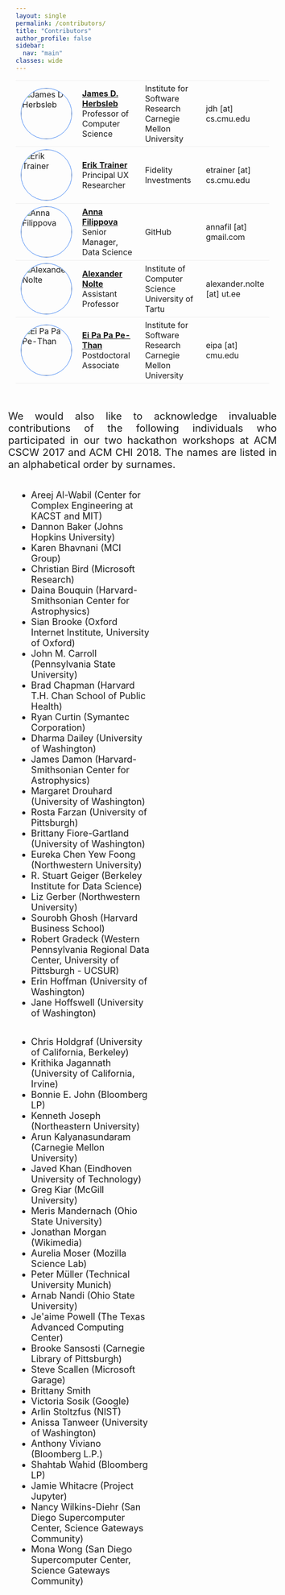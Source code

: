 ```yaml
---
layout: single
permalink: /contributors/
title: "Contributors"
author_profile: false
sidebar:
  nav: "main"
classes: wide
---
```

<style>
    td {
        padding: 5px 10px;
        vertical-align: center;
        /*border: thin solid #d3d3d3;*/
    }
    tr {
        border-top: thin solid #eeeeee;
        border-bottom: thin solid #eeeeee;
    }
    .ver-line {
        position: absolute;
        display: inline-block;
        height: 100%;
        width: 6px;
        left: 0;
        top:0
    }
    .ver-color-1 {
        background: #4285F4;
    }
    .ver-color-2 {
        background:#3b99a7;
    }
    .ver-color-3 {
        background:#78C257;
    }
    .ver-color-4 {
        background:#F4B400;
    }
    .ver-color-5 {
        background:#DB4437;
    }
    .ver-cell.ver-has-bar {
        position:relative
    }
    .row {
      margin-right: -15px;
      margin-left: -15px;
      text-align: left;
    }
    .col {
      position: relative;
      min-height: 1px;
      padding-right: 15px;
      padding-left: 15px;
      float: left;
      width: 50%;
      text-align: left;
    }
    .tr-con {
      vertical-align: top;
      border-center: 1px solid #eeeeee;
    }
    .td-con-1 {
      width: 20%;
      float: left;
    }
    .td-con-2 {
      width: 30%;
      float: left;
    }
    img {
      width: 100px;
      height: 100px;
      border: 1px solid #4285F4;
      border-radius: 50%;
    }
    p {
        text-align: justify;
    }
</style>
<div>
<table style="width: 100%;">
    <tr>
      <td style="width: 15%;">
      <!-- <span class="ver-line ver-color-1"></span> -->
        <img src="/hackathon-planning-kit/images/jherbsleb.jpg" alt="James D Herbsleb">
      </td>
      <td style="width: 31%;">
        <a href="https://herbsleb.org/"><strong>James D. Herbsleb</strong></a><br>Professor of Computer Science
      </td>
      <td style="width: 30%;">Institute for Software Research<br>Carnegie Mellon University</td>
      <td style="width: 24%;">jdh [at] cs.cmu.edu</td>
    </tr>
    <tr>
      <td style="width: 15%;">
        <!-- <span class="ver-line ver-color-1"></span> -->
        <img src="/hackathon-planning-kit/images/erik.jpg" alt="Erik Trainer">
      </td>
      <td style="width: 31%;">
        <a href="https://www.cs.cmu.edu/~etrainer/"><strong>Erik Trainer</strong></a><br>Principal UX Researcher
      </td>
      <td style="width: 30%;">Fidelity Investments</td>
      <td style="width: 24%;">etrainer [at] cs.cmu.edu</td>
    </tr>
    <tr>
      <td style="width: 15%;">
        <!-- <span class="ver-line ver-color-1"></span> -->
        <img src="/hackathon-planning-kit/images/afilippova.jpg" alt="Anna Filippova">
      </td>
      <td style="width: 31%;"><a href="https://www.linkedin.com/in/annafilippova"><strong>Anna Filippova</strong></a><br>Senior Manager, Data Science</td>
      <td style="width: 30%;">GitHub</td>
      <td style="width: 24%;">annafil [at] gmail.com</td>
    </tr>
    <tr>
      <td style="width: 15%;">
        <!-- <span class="ver-line ver-color-1"></span> -->
        <img src="/hackathon-planning-kit/images/anolte.jpg" alt="Alexander Nolte">
      </td>
      <td style="width: 31%;"><a href="http://www.anolte.com"><strong>Alexander Nolte</strong></a><br>Assistant Professor</td>
      <td style="width: 30%;">Institute of Computer Science<br>University of Tartu</td>
      <td style="width: 24%;">alexander.nolte [at] ut.ee</td>
    </tr>
    <tr>
      <td style="width: 15%;">
        <!-- <span class="ver-line ver-color-1"></span> -->
        <img src="/hackathon-planning-kit/images/eipa.jpg" alt="Ei Pa Pa Pe-Than">
      </td>
      <td style="width: 31%;"><a href="https://eipapa.github.io/"><strong>Ei Pa Pa Pe-Than</strong></a><br>Postdoctoral Associate</td>
      <td style="width: 30%;">Institute for Software Research<br>Carnegie Mellon University</td>
      <td style="width: 24%;">eipa [at] cmu.edu</td>
    </tr>
</table>
</div>

<br>
<div class="row">
<p style="font-size: 20px;">We would also like to acknowledge invaluable contributions of the following individuals who participated in our two hackathon workshops at ACM CSCW 2017 and ACM CHI 2018. The names are listed in an alphabetical order by surnames.</p>
  <div class="col">
    <ul style="font-size: 18px;">
      <li>Areej Al-Wabil (Center for Complex Engineering at KACST and MIT)</li>
      <li>Dannon Baker (Johns Hopkins University)</li>
      <li>Karen Bhavnani (MCI Group)</li>
      <li>Christian Bird (Microsoft Research)</li>
      <li>Daina Bouquin (Harvard-Smithsonian Center for Astrophysics)</li>
      <li>Sian Brooke (Oxford Internet Institute, University of Oxford)</li>
      <li>John M. Carroll (Pennsylvania State University)</li>
      <li>Brad Chapman (Harvard T.H. Chan School of Public Health)</li>
      <li>Ryan Curtin (Symantec Corporation)</li>
      <li>Dharma Dailey (University of Washington)</li>
      <li>James Damon (Harvard-Smithsonian Center for Astrophysics)</li>
      <li>Margaret Drouhard (University of Washington)</li>
      <li>Rosta Farzan (University of Pittsburgh)</li>
      <li>Brittany Fiore-Gartland (University of Washington)</li>
      <li>Eureka Chen Yew Foong (Northwestern University)</li>
      <li>R. Stuart Geiger (Berkeley Institute for Data Science)</li>
      <li>Liz Gerber (Northwestern University)</li>
      <li>Sourobh Ghosh (Harvard Business School)</li>
      <li>Robert Gradeck (Western Pennsylvania Regional Data Center, University of Pittsburgh - UCSUR)</li>
      <li>Erin Hoffman (University of Washington)</li>
      <li>Jane Hoffswell (University of Washington)</li>
    </ul>
  </div>
  <div class="col">
    <ul style="font-size: 18px;">
      <li>Chris Holdgraf (University of California, Berkeley)</li>
      <li>Krithika Jagannath (University of California, Irvine)</li>
      <li>Bonnie E. John (Bloomberg LP)</li>
      <li>Kenneth Joseph (Northeastern University)</li>
      <li>Arun Kalyanasundaram (Carnegie Mellon University)</li>
      <li>Javed Khan (Eindhoven University of Technology)</li>
      <li>Greg Kiar (McGill University)</li>
      <li>Meris Mandernach (Ohio State University)</li>
      <li>Jonathan Morgan (Wikimedia)</li>
      <li>Aurelia Moser (Mozilla Science Lab)</li>
      <li>Peter Müller (Technical University Munich)</li>
      <li>Arnab Nandi (Ohio State University)</li>
      <li>Je'aime Powell (The Texas Advanced Computing Center)</li>
      <li>Brooke Sansosti (Carnegie Library of Pittsburgh)</li>
      <li>Steve Scallen (Microsoft Garage)</li>
      <li>Brittany Smith</li>
      <li>Victoria Sosik (Google)</li>
      <li>Arlin Stoltzfus (NIST)</li>
      <li>Anissa Tanweer (University of Washington)</li>
      <li>Anthony Viviano (Bloomberg L.P.)</li>
      <li>Shahtab Wahid (Bloomberg LP)</li>
      <li>Jamie Whitacre (Project Jupyter)</li>
      <li>Nancy Wilkins-Diehr (San Diego Supercomputer Center, Science Gateways Community)</li>
      <li>Mona Wong (San Diego Supercomputer Center, Science Gateways Community)</li>
    </ul>
  </div>
</div>
